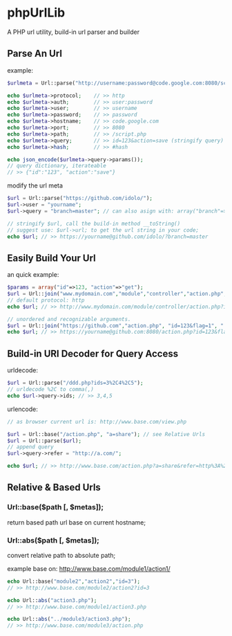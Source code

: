 phpUrlLib
=========

A PHP url utility, build-in url parser and  builder

Parse An Url
-------
example:
```php
$urlmeta = Url::parse("http://username:password@code.google.com:8080/script.php?id=123&action=save#hash");

echo $urlmeta->protocol;	// >> http
echo $urlmeta->auth;		// >> user:password
echo $urlmeta->user;		// >> username
echo $urlmeta->password;	// >> password
echo $urlmeta->hostname;	// >> code.google.com
echo $urlmeta->port;		// >> 8080
echo $urlmeta->path;		// >> /script.php
echo $urlmeta->query;		// >> id=123&action=save (stringify query)
echo $urlmeta->hash;		// >> #hash

echo json_encode($urlmeta->query->params());
// query dictionary, iterateable
// >> {"id":"123", "action":"save"}

```

modify the url meta
```php
$url = Url::parse("https://github.com/idolo/");
$url->user = "yourname";
$url->query = "branch=master"; // can also asign with: array("branch"=>"master");

// stringify $url, call the build-in method __toString()
// suggest use: $url->url; to get the url string in your code;
echo $url; // >> https://yourname@github.com/idolo/?branch=master

```


Easily Build Your Url
--------
an quick example:
```php
$params = array("id"=>123, "action"=>"get");
$url = Url::join("www.mydomain.com","module","controller","action.php", $params );
// default protocol: http
echo $url; // >> http://www.mydomain.com/module/controller/action.php?id=123&action=get

// unordered and recognizable arguments.
$url = Url::join("https://github.com","action.php", "id=123&flag=1", ":8080", "@yourname", "more=true");
echo $url; // >> https://yourname@github.com:8080/action.php?id=123&flag=1&more=true

```

Build-in URI Decoder for Query Access
--------
urldecode:
```php
$url = Url::parse("/ddd.php?ids=3%2C4%2C5");
// urldecode %2C to comma(,) 
echo $url->query->ids; // >> 3,4,5  

```
urlencode:
```php
// as browser current url is: http://www.base.com/view.php

$url = Url::base("/action.php", "a=share"); // see Relative Urls
$url = Url::parse($url);
// append query
$url->query->refer = "http://a.com/";

echo $url; // >> http://www.base.com/action.php?a=share&refer=http%3A%2F%2Fa.com%2F

```

Relative & Based Urls
--------
### Url::base($path [, $metas]); 
return based path url base on current hostname;
### Url::abs($path [, $metas]);
convert relative path to absolute path;

example base on: http://www.base.com/module1/action1/ 
```php
echo Url::base("module2","action2","id=3"); 
// >> http://www.base.com/module2/action2?id=3

echo Url::abs("action3.php");
// >> http://www.base.com/module1/action3.php

echo Url::abs("../module3/action3.php");
// >> http://www.base.com/module3/action.php

```


